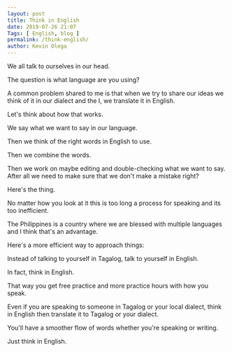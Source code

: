 ```yaml
--- 
layout: post 
title: Think in English
date: 2019-07-26 21:07
Tags: [ English, blog ]
permalink: /think-english/ 
author: Kevin Olega 
--- 
```

We all talk to ourselves in our head. 

The question is what language are you using? 

A common problem shared to me is that when we try to share our ideas we think of it in our dialect and the I, we translate it in English.

Let's think about how that works.

We say what we want to say in our language.

Then we think of the right words in English to use.

Then we combine the words.

Then we work on maybe editing and double-checking what we want to say.
After all we need to make sure that we don't make a mistake right?

Here's the thing. 

No matter how you look at it this is too long a process for speaking and its too inefficient.

The Philippines is a country where we are blessed with multiple languages and I think that's an advantage.

Here's a more efficient way to approach things:

Instead of talking to yourself in Tagalog, talk to yourself in English. 

In fact, think in English. 

That way you get free practice and more practice hours with how you speak. 

Even if you are speaking to someone in Tagalog or your local dialect, think in English then translate it to Tagalog or your dialect.

You'll have a smoother flow of words whether you're speaking or writing. 

Just think in English.